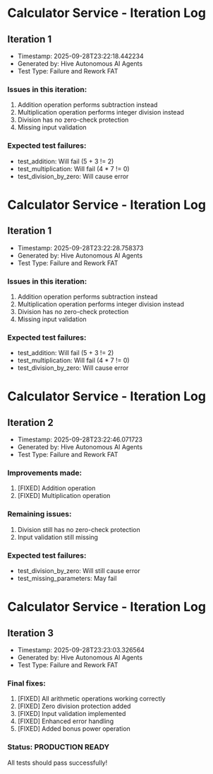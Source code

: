 # Calculator Service - Iteration Log

## Iteration 1
- Timestamp: 2025-09-28T23:22:18.442234
- Generated by: Hive Autonomous AI Agents
- Test Type: Failure and Rework FAT

### Issues in this iteration:
1. Addition operation performs subtraction instead
2. Multiplication operation performs integer division instead
3. Division has no zero-check protection
4. Missing input validation

### Expected test failures:
- test_addition: Will fail (5 + 3 != 2)
- test_multiplication: Will fail (4 * 7 != 0)
- test_division_by_zero: Will cause error

# Calculator Service - Iteration Log

## Iteration 1
- Timestamp: 2025-09-28T23:22:28.758373
- Generated by: Hive Autonomous AI Agents
- Test Type: Failure and Rework FAT

### Issues in this iteration:
1. Addition operation performs subtraction instead
2. Multiplication operation performs integer division instead
3. Division has no zero-check protection
4. Missing input validation

### Expected test failures:
- test_addition: Will fail (5 + 3 != 2)
- test_multiplication: Will fail (4 * 7 != 0)
- test_division_by_zero: Will cause error

# Calculator Service - Iteration Log

## Iteration 2
- Timestamp: 2025-09-28T23:22:46.071723
- Generated by: Hive Autonomous AI Agents
- Test Type: Failure and Rework FAT

### Improvements made:
1. [FIXED] Addition operation
2. [FIXED] Multiplication operation

### Remaining issues:
1. Division still has no zero-check protection
2. Input validation still missing

### Expected test failures:
- test_division_by_zero: Will still cause error
- test_missing_parameters: May fail

# Calculator Service - Iteration Log

## Iteration 3
- Timestamp: 2025-09-28T23:23:03.326564
- Generated by: Hive Autonomous AI Agents
- Test Type: Failure and Rework FAT

### Final fixes:
1. [FIXED] All arithmetic operations working correctly
2. [FIXED] Zero division protection added
3. [FIXED] Input validation implemented
4. [FIXED] Enhanced error handling
5. [FIXED] Added bonus power operation

### Status: PRODUCTION READY
All tests should pass successfully!

